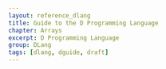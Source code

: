 ```yaml
---
layout: reference_dlang
title: Guide to the D Programming Language
chapter: Arrays
excerpt: D Programming Language
group: DLang
tags: [dlang, dguide, draft]
---
```

